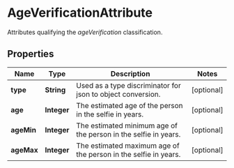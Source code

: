 

# AgeVerificationAttribute

Attributes qualifying the _ageVerification_ classification.

## Properties

| Name | Type | Description | Notes |
|------------ | ------------- | ------------- | -------------|
|**type** | **String** | Used as a type discriminator for json to object conversion. |  [optional] |
|**age** | **Integer** | The estimated age of the person in the selfie in years. |  [optional] |
|**ageMin** | **Integer** | The estimated minimum age of the person in the selfie in years. |  [optional] |
|**ageMax** | **Integer** | The estimated maximum age of the person in the selfie in years. |  [optional] |




